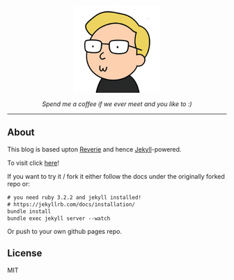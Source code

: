<div align="center">
  <br>
  <img src="/images/flowkap.png" alt="Flowkap" width="200"/>
  <br>
  <p align="center">
    <i>Spend me a coffee if we ever meet and you like to :)</i>
  </p>
</div>

---

## About

This blog is based upton [Reverie](https://github.com/amitmerchant1990/reverie) and hence [Jekyll](https://jekyllrb.com/)-powered.

To visit click [here](https://flowkap.dev/)!

If you want to try it / fork it either follow the docs under the originally forked repo or:

```
# you need ruby 3.2.2 and jekyll installed!
# https://jekyllrb.com/docs/installation/
bundle install
bundle exec jekyll server --watch
```

Or push to your own github pages repo.

## License

MIT

